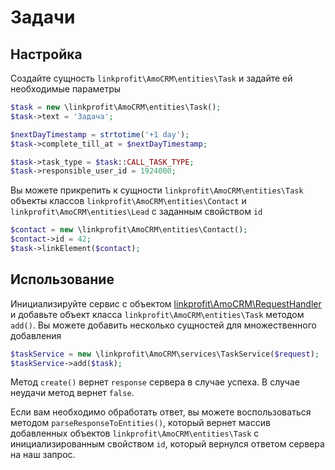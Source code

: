 # Задачи

## Настройка
Создайте сущность `linkprofit\AmoCRM\entities\Task` и задайте ей необходимые параметры

```php
$task = new \linkprofit\AmoCRM\entities\Task();
$task->text = 'Задача';

$nextDayTimestamp = strtotime('+1 day');
$task->complete_till_at = $nextDayTimestamp;

$task->task_type = $task::CALL_TASK_TYPE;
$task->responsible_user_id = 1924000;
```

Вы можете прикрепить к сущности `linkprofit\AmoCRM\entities\Task` объекты классов `linkprofit\AmoCRM\entities\Contact` и `linkprofit\AmoCRM\entities\Lead` с заданным свойством `id`

```php
$contact = new \linkprofit\AmoCRM\entities\Contact();
$contact->id = 42;
$task->linkElement($contact);
```

## Использование
Инициализируйте сервис с объектом [linkprofit\AmoCRM\RequestHandler](/docs/request.md) и добавьте объект класса `linkprofit\AmoCRM\entities\Task` методом `add()`.
Вы можете добавить несколько сущностей для множественного добавления

```php
$taskService = new \linkprofit\AmoCRM\services\TaskService($request);
$taskService->add($task);
```

Метод `create()` вернет `response` сервера в случае успеха. В случае неудачи метод вернет `false`.

Если вам необходимо обработать ответ, вы можете воспользоваться методом `parseResponseToEntities()`, который вернет массив добавленных объектов `linkprofit\AmoCRM\entities\Task` с инициализированным свойством `id`, который вернулся ответом сервера на наш запрос.
